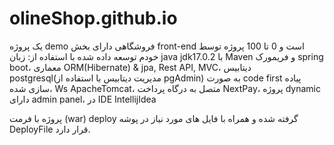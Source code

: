 # olineShop.github.io
یک پروژه demo فروشگاهی دارای بخش front-end است و 0 تا 100 پروژه توسط خودم توسعه داده شده با استفاده از: زبان java jdk17.0.2 با Maven و فریمورک spring boot، معماری ORM(Hibernate) & jpa, Rest API, MVC، دیتابیس postgresql(مدیریت دیتابیس با استفاده از pgAdmin) به صورت code first پیاده سازی شده، Ws ApacheTomcat، متصل به درگاه پرداخت NextPay، پروژه dynamic دارای admin panel، در IDE IntellijIdea

پروژه با فرمت (war) deploy گرفته شده و همراه با فایل های مورد نیاز در پوشه DeployFile قرار دارد.
